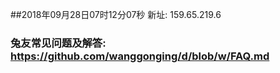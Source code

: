 ##2018年09月28日07时12分07秒 新址: 159.65.219.6
### 兔友常见问题及解答: https://github.com/wanggonging/d/blob/w/FAQ.md
